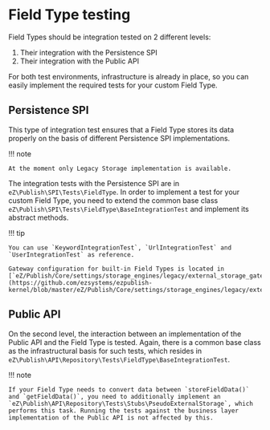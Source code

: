 # Field Type testing

Field Types should be integration tested on 2 different levels:

1.  Their integration with the Persistence SPI
2.  Their integration with the Public API

For both test environments, infrastructure is already in place, so you can easily implement the required tests for your custom Field Type.

## Persistence SPI

This type of integration test ensures that a Field Type stores its data properly on the basis of different Persistence SPI implementations.

!!! note

    At the moment only Legacy Storage implementation is available.

The integration tests with the Persistence SPI are in `eZ\Publish\SPI\Tests\FieldType`. In order to implement a test for your custom Field Type, you need to extend the common base class `eZ\Publish\SPI\Tests\FieldType\BaseIntegrationTest` and implement its abstract methods.

!!! tip

    You can use `KeywordIntegrationTest`, `UrlIntegrationTest` and `UserIntegrationTest` as reference.

    Gateway configuration for built-in Field Types is located in [`eZ/Publish/Core/settings/storage_engines/legacy/external_storage_gateways.yml`](https://github.com/ezsystems/ezpublish-kernel/blob/master/eZ/Publish/Core/settings/storage_engines/legacy/external_storage_gateways.yml).

## Public API

On the second level, the interaction between an implementation of the Public API and the Field Type is tested.
Again, there is a common base class as the infrastructural basis for such tests,
which resides in `eZ\Publish\API\Repository\Tests\FieldType\BaseIntegrationTest`.

!!! note


    If your Field Type needs to convert data between `storeFieldData()` and `getFieldData()`, you need to additionally implement an `eZ\Publish\API\Repository\Tests\Stubs\PseudoExternalStorage`, which performs this task. Running the tests against the business layer implementation of the Public API is not affected by this.
